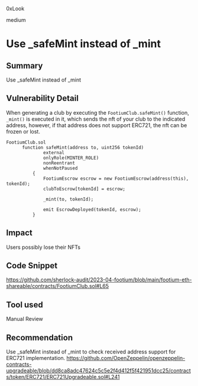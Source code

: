 0xLook

medium

# Use _safeMint instead of _mint

## Summary
Use _safeMint instead of _mint

## Vulnerability Detail
When generating a club by executing the `FootiumClub.safeMint()` function, `_mint()` is executed in it, which sends the nft of your club to the indicated address, however, if that address does not support ERC721, the nft can be frozen or lost.
```solidity
FootiumClub.sol
      function safeMint(address to, uint256 tokenId)
              external
              onlyRole(MINTER_ROLE)
              nonReentrant
              whenNotPaused
          {
              FootiumEscrow escrow = new FootiumEscrow(address(this), tokenId);
              clubToEscrow[tokenId] = escrow;
      
              _mint(to, tokenId); 
      
              emit EscrowDeployed(tokenId, escrow);
          }
```

## Impact
Users possibly lose their NFTs

## Code Snippet
https://github.com/sherlock-audit/2023-04-footium/blob/main/footium-eth-shareable/contracts/FootiumClub.sol#L65

## Tool used
Manual Review

## Recommendation
Use _safeMint instead of _mint to check received address support for ERC721 implementation.
https://github.com/OpenZeppelin/openzeppelin-contracts-upgradeable/blob/dd8ca8adc47624c5c5e2f4d412f5f421951dcc25/contracts/token/ERC721/ERC721Upgradeable.sol#L241